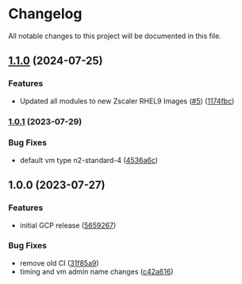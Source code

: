 # Changelog

All notable changes to this project will be documented in this file.

## [1.1.0](https://github.com/zscaler/terraform-gcp-zpa-private-service-edge-modules/compare/v1.0.1...v1.1.0) (2024-07-25)


### Features

* Updated all modules to new Zscaler RHEL9 Images ([#5](https://github.com/zscaler/terraform-gcp-zpa-private-service-edge-modules/issues/5)) ([1174fbc](https://github.com/zscaler/terraform-gcp-zpa-private-service-edge-modules/commit/1174fbc2e09096ab01a05874cd35c015bedf428e))

### [1.0.1](https://github.com/zscaler/terraform-gcp-zpa-private-service-edge-modules/compare/v1.0.0...v1.0.1) (2023-07-29)


### Bug Fixes

* default vm type n2-standard-4 ([4536a6c](https://github.com/zscaler/terraform-gcp-zpa-private-service-edge-modules/commit/4536a6cd6f9ede861e87e05c38f590e0c9c36376))

## 1.0.0 (2023-07-27)


### Features

* initial GCP release ([5659267](https://github.com/zscaler/terraform-gcp-zpa-private-service-edge-modules/commit/5659267b25ff80c7943cc34ff3b95b989aaf9e57))


### Bug Fixes

* remove old CI ([31f85a9](https://github.com/zscaler/terraform-gcp-zpa-private-service-edge-modules/commit/31f85a9b04e7935ce081c3ae18c77cffb7640277))
* timing and vm admin name changes ([c42a616](https://github.com/zscaler/terraform-gcp-zpa-private-service-edge-modules/commit/c42a616c7f6be59d1ea67d9cdc2474c38135a3b6))
